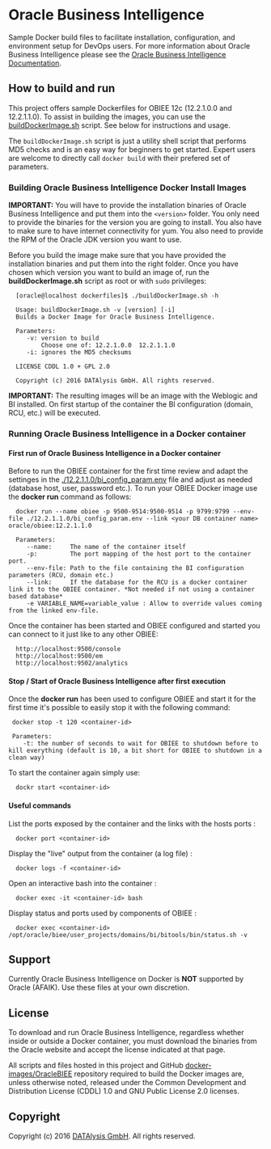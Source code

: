 Oracle Business Intelligence
===============
Sample Docker build files to facilitate installation, configuration, and environment setup for DevOps users. For more information about Oracle Business Intelligence please see the [Oracle Business Intelligence Documentation](http://docs.oracle.com/middleware/12211/index.html).

## How to build and run
This project offers sample Dockerfiles for OBIEE 12c (12.2.1.0.0 and 12.2.1.1.0). To assist in building the images, you can use the [buildDockerImage.sh](buildDockerImage.sh) script. See below for instructions and usage.

The `buildDockerImage.sh` script is just a utility shell script that performs MD5 checks and is an easy way for beginners to get started. Expert users are welcome to directly call `docker build` with their prefered set of parameters.

### Building Oracle Business Intelligence Docker Install Images
**IMPORTANT:** You will have to provide the installation binaries of Oracle Business Intelligence and put them into the `<version>` folder. You only need to provide the binaries for the version you are going to install. You also have to make sure to have internet connectivity for yum. You also need to provide the RPM of the Oracle JDK version you want to use.

Before you build the image make sure that you have provided the installation binaries and put them into the right folder. Once you have chosen which version you want to build an image of, run the **buildDockerImage.sh** script as root or with `sudo` privileges:
```
  [oracle@localhost dockerfiles]$ ./buildDockerImage.sh -h
  
  Usage: buildDockerImage.sh -v [version] [-i]
  Builds a Docker Image for Oracle Business Intelligence.
  
  Parameters:
     -v: version to build
         Choose one of: 12.2.1.0.0  12.2.1.1.0
     -i: ignores the MD5 checksums
  
  LICENSE CDDL 1.0 + GPL 2.0
  
  Copyright (c) 2016 DATAlysis GmbH. All rights reserved.
```
**IMPORTANT:** The resulting images will be an image with the Weblogic and BI installed. On first startup of the container the BI configuration (domain, RCU, etc.) will be executed.

### Running Oracle Business Intelligence in a Docker container

#### First run of Oracle Business Intelligence in a Docker container
Before to run the OBIEE container for the first time review and adapt the settinges in the [./12.2.1.1.0/bi_config_param.env](./12.2.1.1.0/bi_config_param.env) file and adjust as needed (database host, user, password etc.).
To run your OBIEE Docker image use the **docker run** command as follows:
```
  docker run --name obiee -p 9500-9514:9500-9514 -p 9799:9799 --env-file ./12.2.1.1.0/bi_config_param.env --link <your DB container name> oracle/obiee:12.2.1.1.0
  
  Parameters:
     --name:     The name of the container itself
     -p:         The port mapping of the host port to the container port.
     --env-file: Path to the file containing the BI configuration parameters (RCU, domain etc.)
     --link:     If the database for the RCU is a docker container link it to the OBIEE container. *Not needed if not using a container based database*
     -e VARIABLE_NAME=variable_value : Allow to override values coming from the linked env-file.
``` 
Once the container has been started and OBIEE configured and started you can connect to it just like to any other OBIEE:
```
  http://localhost:9500/console
  http://localhost:9500/em
  http://localhost:9502/analytics
```

#### Stop / Start of Oracle Business Intelligence after first execution
Once the **docker run** has been used to configure OBIEE and start it for the first time it's possible to easily stop it with the following command:
```
 docker stop -t 120 <container-id>
 
 Parameters:
    -t: the number of seconds to wait for OBIEE to shutdown before to kill everything (default is 10, a bit short for OBIEE to shutdown in a clean way)
```
To start the container again simply use:
```
  dockr start <container-id>
```

#### Useful commands
List the ports exposed by the container and the links with the hosts ports :
```
  docker port <container-id>
```
Display the "live" output from the container (a log file) :
```
  docker logs -f <container-id>
```
Open an interactive bash into the container :
```
  docker exec -it <container-id> bash
```
Display status and ports used by components of OBIEE :
```
  docker exec <container-id> /opt/oracle/biee/user_projects/domains/bi/bitools/bin/status.sh -v
```

## Support
Currently Oracle Business Intelligence on Docker is **NOT** supported by Oracle (AFAIK). Use these files at your own discretion.

## License
To download and run Oracle Business Intelligence, regardless whether inside or outside a Docker container, you must download the binaries from the Oracle website and accept the license indicated at that page.

All scripts and files hosted in this project and GitHub [docker-images/OracleBIEE](./) repository required to build the Docker images are, unless otherwise noted, released under the Common Development and Distribution License (CDDL) 1.0 and GNU Public License 2.0 licenses.

## Copyright
Copyright (c) 2016 [DATAlysis GmbH](https://datalysis.ch). All rights reserved.
